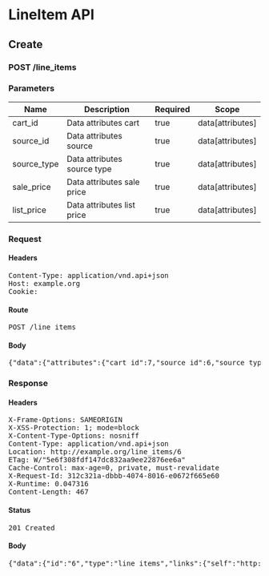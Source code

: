 # LineItem API

## Create

### POST /line_items

### Parameters

| Name | Description | Required | Scope |
|------|-------------|----------|-------|
| cart_id | Data attributes cart | true | data[attributes] |
| source_id | Data attributes source | true | data[attributes] |
| source_type | Data attributes source type | true | data[attributes] |
| sale_price | Data attributes sale price | true | data[attributes] |
| list_price | Data attributes list price | true | data[attributes] |

### Request

#### Headers

<pre>Content-Type: application/vnd.api+json
Host: example.org
Cookie: </pre>

#### Route

<pre>POST /line_items</pre>

#### Body

<pre>{"data":{"attributes":{"cart_id":7,"source_id":6,"source_type":"Item","sale_price":1.0,"list_price":1.0},"type":"line_items"}}</pre>

### Response

#### Headers

<pre>X-Frame-Options: SAMEORIGIN
X-XSS-Protection: 1; mode=block
X-Content-Type-Options: nosniff
Content-Type: application/vnd.api+json
Location: http://example.org/line_items/6
ETag: W/&quot;5e6f308fdf147dc832aa9ee22876ee6a&quot;
Cache-Control: max-age=0, private, must-revalidate
X-Request-Id: 312c321a-dbbb-4074-8016-e0672f665e60
X-Runtime: 0.047316
Content-Length: 467</pre>

#### Status

<pre>201 Created</pre>

#### Body

<pre>{"data":{"id":"6","type":"line_items","links":{"self":"http://example.org/line_items/6"},"attributes":{"cart_id":7,"sale_price":"1.0","list_price":"1.0","quantity":null,"created_at":"2017-09-26T14:27:55.428Z","updated_at":"2017-09-26T14:27:55.428Z","source_id":6,"source_type":"Item","source_sku":"IMASKU","options":{}},"relationships":{"cart":{"links":{"self":"http://example.org/line_items/6/relationships/cart","related":"http://example.org/line_items/6/cart"}}}}}</pre>
